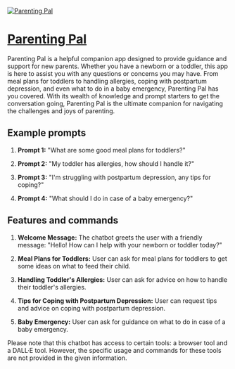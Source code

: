 [![Parenting Pal](https://files.oaiusercontent.com/file-uu82LjkfHsyzQVDumsh80wf6?se=2123-10-18T13%3A27%3A59Z&sp=r&sv=2021-08-06&sr=b&rscc=max-age%3D31536000%2C%20immutable&rscd=attachment%3B%20filename%3Dcc378013-50d8-4db9-a5e7-e787992a6b1e.png&sig=WynsVgdrDXGVUJhHwQKl1iyHiCacEL17j5tXMsleyag%3D)](https://chat.openai.com/g/g-IxUSSAYRs-parenting-pal)

# [Parenting Pal](https://chat.openai.com/g/g-IxUSSAYRs-parenting-pal)

Parenting Pal is a helpful companion app designed to provide guidance and support for new parents. Whether you have a newborn or a toddler, this app is here to assist you with any questions or concerns you may have. From meal plans for toddlers to handling allergies, coping with postpartum depression, and even what to do in a baby emergency, Parenting Pal has you covered. With its wealth of knowledge and prompt starters to get the conversation going, Parenting Pal is the ultimate companion for navigating the challenges and joys of parenting.

## Example prompts

1. **Prompt 1:** "What are some good meal plans for toddlers?"

2. **Prompt 2:** "My toddler has allergies, how should I handle it?"

3. **Prompt 3:** "I'm struggling with postpartum depression, any tips for coping?"

4. **Prompt 4:** "What should I do in case of a baby emergency?"

## Features and commands

1. **Welcome Message:** The chatbot greets the user with a friendly message: "Hello! How can I help with your newborn or toddler today?"

2. **Meal Plans for Toddlers:** User can ask for meal plans for toddlers to get some ideas on what to feed their child.

3. **Handling Toddler's Allergies:** User can ask for advice on how to handle their toddler's allergies.

4. **Tips for Coping with Postpartum Depression:** User can request tips and advice on coping with postpartum depression.

5. **Baby Emergency:** User can ask for guidance on what to do in case of a baby emergency.

Please note that this chatbot has access to certain tools: a browser tool and a DALL·E tool. However, the specific usage and commands for these tools are not provided in the given information.